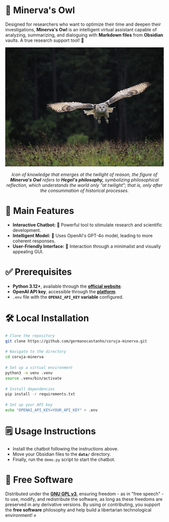 # 🦉 Minerva's Owl

Designed for researchers who want to optimize their time and deepen their investigations, **Minerva's Owl** is an intelligent virtual assistant capable of analyzing, summarizing, and dialoguing with **Markdown files** from **Obsidian** vaults. A true research support tool! 🔬

<div align="center">
  <img style="max-width: 100%; height: auto;" src="assets/owl.jpg" />
  <p>
    <i>Icon of knowledge that emerges at the twilight of reason, the figure of <b>Minerva's Owl</b> refers to <b>Hegel's philosophy,</b> symbolizing philosophical reflection, which understands the world only "at twilight"; that is, only after the consummation of historical processes.</i>
  </p>
</div>

# 🚀 Main Features

- **Interactive Chatbot:** 🤖 Powerful tool to stimulate research and scientific development.
- **Intelligent Model:** 🧠 Uses OpenAI's GPT-4o model, leading to more coherent responses.
- **User-Friendly Interface:** 🎨 Interaction through a minimalist and visually appealing GUI.

# ✅ Prerequisites

- **Python 3.12+**, available through the [**official website**](https://www.python.org/downloads/).
- **OpenAI API key**, accessible through the [**platform**](https://platform.openai.com/login).
- `.env` file with the **`OPENAI_API_KEY` variable** configured.

# 🛠️ Local Installation

```bash
# Clone the repository
git clone https://github.com/germanocastanho/coruja-minerva.git

# Navigate to the directory
cd coruja-minerva

# Set up a virtual environment
python3 -m venv .venv
source .venv/bin/activate

# Install dependencies
pip install -r requirements.txt

# Set up your API key
echo "OPENAI_API_KEY=YOUR_API_KEY" > .env
```

# 🗒️ Usage Instructions

- Install the chatbot following the instructions above.
- Move your Obsidian files to the **`data/`** directory.
- Finally, run the `demo.py` script to start the chatbot.

# 📜 Free Software

Distributed under the [**GNU GPL v3**](LICENSE), ensuring freedom - as in "free speech" - to use, modify, and redistribute the software, as long as these freedoms are preserved in any derivative versions. By using or contributing, you support the **free software** philosophy and help build a libertarian technological environment! ✊

